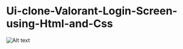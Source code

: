 # Ui-clone-Valorant-Login-Screen-using-Html-and-Css

![Alt text](/relative/path/to/valorantUI.png?raw=true "Valorant Login Screen")
